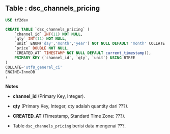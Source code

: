 Table : dsc_channels_pricing
------------------------------

```SQL
USE tf2dev

CREATE TABLE `dsc_channels_pricing` (
	`channel_id` INT(11) NOT NULL,
	`qty` INT(11) NOT NULL,
	`unit` ENUM('day','month','year') NOT NULL DEFAULT 'month' COLLATE 'utf8_general_ci',
	`price` DOUBLE NOT NULL,
	`CREATED_AT` TIMESTAMP NOT NULL DEFAULT current_timestamp(),
	PRIMARY KEY (`channel_id`, `qty`, `unit`) USING BTREE
)
COLLATE='utf8_general_ci'
ENGINE=InnoDB
;
```
__Notes__

+ __channel_id__ (Primary Key, Integer).

+ __qty__ (Primary Key, Integer, qty adalah quantity dari ???).

+ __CREATED_AT__ (Timestamp, Standard Time Zone: ???).

+ Table `dsc_channels_pricing` berisi data mengenai ???.
  

